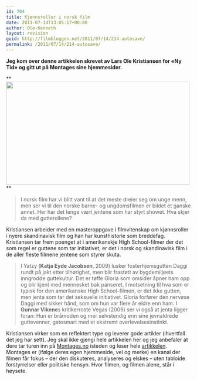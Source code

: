 ```yaml
---
id: 704
title: Kjønnsroller i norsk film
date: 2011-07-14T13:05:17+00:00
author: Ole-Kenneth
layout: revision
guid: http://filmbloggen.net/2011/07/14/214-autosave/
permalink: /2011/07/14/214-autosave/
---
```

**Jeg kom over denne artikkelen skrevet av Lars Ole Kristiansen for &laquo;Ny Tid&raquo; og gitt ut på Montages sine hjemmesider.**

**[<img class="size-full wp-image-215 alignnone" title="fatso" src="http://filmbloggen.net/wp-content/uploads//2011/04/fatso.jpg" alt="" width="500" height="281" />](http://filmbloggen.net/wp-content/uploads//2011/04/fatso.jpg)  
** 

> I norsk film har vi blitt vant til at det meste dreier seg om unge menn, men ser vi til den norske barne- og ungdomsfilmen er bildet et ganske annet. Her har det lenge vært jentene som har styrt showet. Hva skjer da med gutterollene?

Kristiansen arbeider med en masteroppgave i filmvitenskap om kjønnsroller i nyere skandinavisk film og han har kunsthistorie som breddefag. Kristiansen tar frem poenget at i amerikanskje High School-filmer der det som regel er guttene som tar initiativet, er det i norsk og skandinavisk film i de aller fleste filmene jentene som styrer skuta.

> I Yatzy (**Katja Eyde Jacobsen**, 2009) lusker fosterhjemsgutten Daggi rundt på jakt etter tilhørighet, men blir frastøtt av bygdemiljøets inngrodde guttekultur. Det er tøffe Gloria som omsider åpner ham opp og blir kjent med mennesket bak panseret. I motsetning til hva som er typisk for den amerikanske High School-filmen, er det ikke gutten, men jenta som tar det seksuelle initiativet. Gloria forfører den nervøse Daggi med sikker hånd, som om hun var flere år eldre enn ham. I **Gunnar Vikene**s kritikerroste Vegas (2009) ser vi også at jenta ligger foran: Hun er bråmoden og mer selvstendig enn sine jevnaldrede guttevenner, gatesmart med et ekstremt overlevelsesinstinkt.

Kristiansen virker som en reflektert type og leverer gode artikler (ihvertfall det jeg har sett). Jeg skal ikke gjengi hele artikkelen her og jeg anbefaler at dere tar turen inn på [Montages.no](http://montages.no) isteden og leser hele [artikkelen](http://montages.no/2011/04/jentene-er-t%C3%B8ffest/). Montages er (ifølge deres egen hjemmeside, vel og merke) en kanal der filmen får fokus – der den diskuteres, analyseres og elskes – uten tabloide forstyrrelser eller politiske hensyn. Hvor filmen, og filmen alene, står i høysete.
